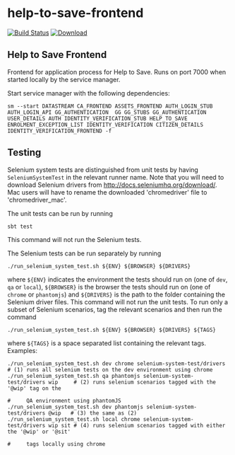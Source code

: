# help-to-save-frontend 

[![Build Status](https://travis-ci.org/hmrc/help-to-save-frontend.svg)](https://travis-ci.org/hmrc/help-to-save-frontend) [ ![Download](https://api.bintray.com/packages/hmrc/releases/help-to-save-frontend/images/download.svg) ](https://bintray.com/hmrc/releases/help-to-save-frontend/_latestVersion)

## Help to Save Frontend

Frontend for application process for Help to Save. Runs on port 7000 when started locally by the service manager.

Start service manager with the following dependencies:

```
sm --start DATASTREAM CA_FRONTEND ASSETS_FRONTEND AUTH_LOGIN_STUB AUTH_LOGIN_API GG_AUTHENTICATION  GG GG_STUBS GG_AUTHENTICATION USER_DETAILS AUTH IDENTITY_VERIFICATION_STUB HELP_TO_SAVE ENROLMENT_EXCEPTION_LIST IDENTITY_VERIFICATION CITIZEN_DETAILS IDENTITY_VERIFICATION_FRONTEND -f 
```

## Testing
Selenium system tests are distinguished from unit tests by having `SeleniumSystemTest` in the relevant runner name. Note
that you will need to download Selenium drivers from http://docs.seleniumhq.org/download/. Mac users will have to rename
the downloaded 'chromedriver' file to 'chromedriver_mac'.

The unit tests can be run by running
```
sbt test
```
This command will not run the Selenium tests.

The Selenium tests can be run separately by running 
 ```
 ./run_selenium_system_test.sh ${ENV} ${BROWSER} ${DRIVERS}
```
where `${ENV}` indicates the environment the tests should run on (one of `dev`, `qa` or `local`), `${BROWSER}` is
the browser the tests should run on (one of `chrome` or `phantomjs`) and `${DRIVERS}` is the path to the folder
containing the Selenium driver files. This command will not run the unit tests. To run only a subset of
Selenium scenarios, tag the relevant scenarios and then run the command
 ```
 ./run_selenium_system_test.sh ${ENV} ${BROWSER} ${DRIVERS} ${TAGS}
 ```
where `${TAGS}` is a space separated list containing the relevant tags. Examples:

```
./run_selenium_system_test.sh dev chrome selenium-system-test/drivers           # (1) runs all selenium tests on the dev environment using chrome
./run_selenium_system_test.sh qa phantomjs selenium-system-test/drivers wip     # (2) runs selenium scenarios tagged with the '@wip' tag on the
                                                                                #     QA environment using phantomJS
./run_selenium_system_test.sh dev phantomjs selenium-system-test/drivers @wip   # (3) the same as (2)
./run_selenium_system_test.sh local chrome selenium-system-test/drivers wip sit # (4) runs selenium scenarios tagged with either the '@wip' or '@sit'
                                                                                #     tags locally using chrome
```
